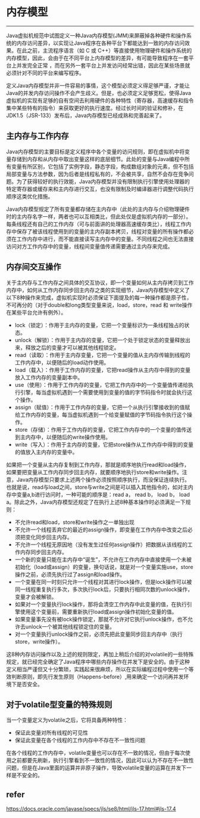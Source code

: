 # 内存模型
---
Java虚拟机规范中试图定义一种Java内存模型(JMM)来屏蔽掉各种硬件和操作系统的内存访问差异，以实现让Java程序在各种平台下都能达到一致的内存访问效果。在此之前，主流程序语言（如 C 或 C++）等直接使用物理硬件和操作系统的内存模型，因此，会由于在不同平台上内存模型的差异，有可能导致程序在一套平台上并发完全正常
，而在另外一套平台上并发访问经常出错，因此在某些场景就必须针对不同的平台来编写程序。

定义Java内存模型并非一件容易的事情，这个模型必须定义得足够严谨，才能让Java的并发内存访问操作不会产生歧义。但是，也必须定义足够宽松，使得Java虚拟机的实现有足够的自有空间去利用硬件的各种特性（寄存器，高速缓存和指令集中某些特有的指令）来获取更好的执行速度。经过长时间的验证和修补，在JDK1.5（JSR-133）发布后，Java内存模型已经成熟和完善起来了。

## 主内存与工作内存
Java内存模型的主要目标是定义程序中各个变量的访问规则，即在虚拟机中将变量存储到内存和从内存中取出变量这样的底层细节。此处的变量与Java编程中所有变量有所区别，它包括了实例字段，静态字段，构成数组对象的元素，但不包括局部变量与方法参数，因为后者是线程私有的，不会被共享，自然不会存在竞争问题。为了获得较好的执行效能，Java内存模型并没有限制执行引擎使用处理器的特定寄存器或缓存来和主内存进行交互，也没有限制及时编译器进行调整代码执行顺序这类优化措施。

Java内存模型规定了所有变量都存储在主内存中（此处的主内存与介绍物理硬件时的主内存名字一样，两者也可以互相类比，但此处仅是虚拟机内存的一部分）。每条线程还有自己的工作内存（可与前面讲的处理器高速缓存类比），线程工作内存中保存了被该线程使用到的变量的主内存副本拷贝，线程对变量的所有操作都必须在工作内存中进行，而不能直接读写主内存中的变量。不同线程之间也无法直接访问对方工作内存中的变量，线程间变量值传递需要通过主内存来完成。

## 内存间交互操作
关于主内存与工作内存之间具体的交互协议，即一个变量如何从主内存拷贝到工作内存中，如何从工作内存同步回主内存之类的实现细节，Java内存模型中定义了以下8种操作来完成，虚拟机实现时必须保证下面提及的每一种操作都是原子性，不可再分的（对于double和long类型变量来说，load，store，read 和 write操作在某些平台允许有例外）。

* lock（锁定）：作用于主内存的变量，它把一个变量标识为一条线程独占的状态。
* unlock（解锁）：作用于主内存的变量，它把一个处于锁定状态的变量释放出来，释放之后的变量才可以被其他线程锁定。
* read（读取）：作用于主内存变量，它把一个变量的值从主内存传输到线程的工作内存中，以便随后的load动作使用。
* load（载入）：作用于工作内存的变量，它把read操作从主内存中得到的变量放入工作内存的变量副本中。
* use（使用）：作用于工作内存的变量，它把工作内存中的一个变量值传递给执行引擎，每当虚拟机遇到一个需要使用到变量的值的字节码指令时就会执行这个操作。
* assign（赋值）：作用于工作内存的变量，它把一个从执行引擎接收到的值赋给工作内存的变量，每当虚拟机遇到一个给变量赋值的字节码指令执行这个操作。
* store（存储）：作用于工作内存的变量，它把工作内存中的一个变量的值传送到主内存中，以便随后的write操作使用。
* write（写入）：作用于主内存的变量，它把store操作从工作内存中得到的变量的值放入主内存的变量中。

如果把一个变量从主内存复制到工作内存，那就是顺序地执行read和load操作，如果要把变量从工作内存同步回主内存，就要顺序地执行store和write操作。注意，Java内存模型只要求上述两个操作必须按照顺序执行，而没保证连续执行。也就是说，read与load之间，store与write之间是可以插入其他指令的，如对主内存中变量a,b进行访问时，一种可能的顺序是：read a， read b， load b， load a。除此之外，Java内存模型还规定了在执行上述8种基本操作时必须满足一下规则：

* 不允许read和load，store和write操作之一单独出现
* 不允许一个线程丢弃它的最近的assign操作，即变量在工作内存中改变之后必须把变化同步回主内存。
* 不允许一个线程无原因地（没有发生过任何assign操作）把数据从该线程的工作内存同步回主内存。
* 一个新的变量只能在主内存中“诞生”，不允许在工作内存中直接使用一个未被初始化（load或assign）的变量，换句话说，就是对一个变量实施use，store操作之前，必须先执行过了assign和load操作。
* 一个变量在同一时刻只允许一个线程对其进行lock操作，但是lock操作可以被同一线程重复执行多次，多次执行lock后，只要执行相同次数的unlock操作，变量才会被解锁。
* 如果对一个变量执行lock操作，那将会清空工作内存中此变量的值，在执行引擎使用这个变量前，需要重新执行load或assign操作初始化变量的值。
* 如果变量事先没有被lock操作锁定，那就不允许对它执行unlock操作，也不允许去unlock一个被其他线程锁定住的变量。
* 对一个变量执行unlock操作之前，必须先把此变量同步回主内存中（执行store，write操作）。

这8种内存访问操作以及上述的规则限定，再加上稍后介绍的对volatile的一些特殊规定，就已经完全确定了Java程序中哪些内存操作在并发下是安全的。由于这种定义相当严谨但又十分繁琐，实践起来很麻烦，所以在实际编程过程中使用一个等效判断原则，即先行发生原则（Happens-before）,用来确定一个访问再并发环境下是否安全。

## 对于volatile型变量的特殊规则
当一个变量定义为volatile之后，它将具备两种特性：

* 保证此变量对所有线程的可见性
* 保证此变量在各个线程的工作内存中不存在不一致性问题

在各个线程的工作内存中，volatile变量也可以存在不一致的情况，但由于每次使用之前都要先刷新，执行引擎看到不一致性的情况，因此可以认为不存在不一致性问题，但是在Java里面的运算并非原子操作，导致volatile变量的运算在并发下一样是不安全的。


## refer
https://docs.oracle.com/javase/specs/jls/se8/html/jls-17.html#jls-17.4
